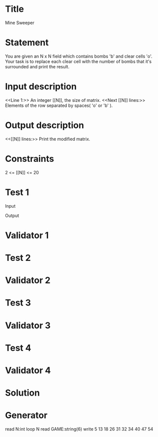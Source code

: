 # Title

Mine Sweeper

# Statement
You are given an N x N field which contains bombs 'b' and clear cells 'o'. Your task is to replace each clear cell with the number of bombs that it's surrounded and print the result.


# Input description
<<Line 1:>> An integer [[N]], the size of matrix.
<<Next [[N]] lines:>> Elements of the row separated by spaces( 'o' or 'b' ).

# Output description
<<[[N]] lines:>> Print the modified matrix.

# Constraints
2 <= [[N]] <= 20

# Test 1
Input

Output

# Validator 1


# Test 2

# Validator 2

# Test 3

# Validator 3

# Test 4

# Validator 4

# Solution 


# Generator

read N:int
loop N read GAME:string(6)
write 5 13 18 26 31 32 34 40 47 54